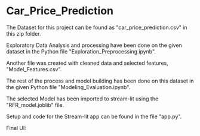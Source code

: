 # Car_Price_Prediction

The Dataset for this project can be found as "car_price_prediction.csv" in this zip folder.

Exploratory Data Analysis and processing have been done on the given dataset in the Python file "Exploration_Preprocessing.ipynb".

Another file was created with cleaned data and selected features, "Model_Features.csv".

The rest of the process and model building has been done on this dataset in the given Python file "Modeling_Evaluation.ipynb".

The selected Model has been imported to stream-lit using the "RFR_model.joblib" file.

Setup and code for the Stream-lit app can be found in the file "app.py".

Final UI:


